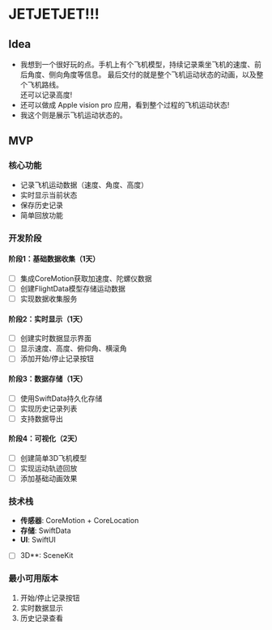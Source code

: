# JETJETJET!!!

## Idea

- 我想到一个很好玩的点。手机上有个飞机模型，持续记录乘坐飞机的速度、前后角度、侧向角度等信息。
  最后交付的就是整个飞机运动状态的动画，以及整个飞机路线。  
  还可以记录高度!  
- 还可以做成 Apple vision pro 应用，看到整个过程的飞机运动状态!
- 我这个则是展示飞机运动状态的。

## MVP

### 核心功能
- 记录飞机运动数据（速度、角度、高度）
- 实时显示当前状态
- 保存历史记录
- 简单回放功能

### 开发阶段

#### 阶段1：基础数据收集（1天）
- [ ] 集成CoreMotion获取加速度、陀螺仪数据
- [ ] 创建FlightData模型存储运动数据
- [ ] 实现数据收集服务

#### 阶段2：实时显示（1天）
- [ ] 创建实时数据显示界面
- [ ] 显示速度、高度、俯仰角、横滚角
- [ ] 添加开始/停止记录按钮

#### 阶段3：数据存储（1天）
- [ ] 使用SwiftData持久化存储
- [ ] 实现历史记录列表
- [ ] 支持数据导出

#### 阶段4：可视化（2天）
- [ ] 创建简单3D飞机模型
- [ ] 实现运动轨迹回放
- [ ] 添加基础动画效果

### 技术栈
- **传感器**: CoreMotion + CoreLocation
- **存储**: SwiftData
- **UI**: SwiftUI
- [ ] 3D**: SceneKit

### 最小可用版本
1. 开始/停止记录按钮
2. 实时数据显示
3. 历史记录查看
